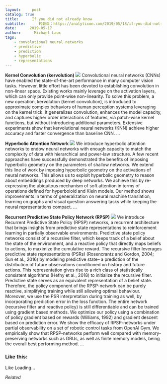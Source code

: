 ```yaml
---
layout:     post
catalog: true
title:      If you did not already know
subtitle:      转载自：https://analytixon.com/2019/05/18/if-you-did-not-already-know-734/
date:      2019-05-17
author:      Michael Laux
tags:
    - convolutional neural networks
    - predictive
    - prediction
    - hyperbolic
    - representations
---
```


**Kernel Convolution (kervolution)** ![](https://analytixon.files.wordpress.com/2015/01/google.png?w=529)
Convolutional neural networks (CNNs) have enabled the state-of-the-art performance in many computer vision tasks. However, little effort has been devoted to establishing convolution in non-linear space. Existing works mainly leverage on the activation layers, which can only provide point-wise non-linearity. To solve this problem, a new operation, kervolution (kernel convolution), is introduced to approximate complex behaviors of human perception systems leveraging on the kernel trick. It generalizes convolution, enhances the model capacity, and captures higher order interactions of features, via patch-wise kernel functions, but without introducing additional parameters. Extensive experiments show that kervolutional neural networks (KNN) achieve higher accuracy and faster convergence than baseline CNN. … 

**Hyperbolic Attention Network** ![](https://analytixon.files.wordpress.com/2015/01/google.png?w=529)
We introduce hyperbolic attention networks to endow neural networks with enough capacity to match the complexity of data with hierarchical and power-law structure. A few recent approaches have successfully demonstrated the benefits of imposing hyperbolic geometry on the parameters of shallow networks. We extend this line of work by imposing hyperbolic geometry on the activations of neural networks. This allows us to exploit hyperbolic geometry to reason about embeddings produced by deep networks. We achieve this by re-expressing the ubiquitous mechanism of soft attention in terms of operations defined for hyperboloid and Klein models. Our method shows improvements in terms of generalization on neural machine translation, learning on graphs and visual question answering tasks while keeping the neural representations compact. … 

**Recurrent Predictive State Policy Network (RPSP)** ![](https://analytixon.files.wordpress.com/2015/01/google.png?w=529)
We introduce Recurrent Predictive State Policy (RPSP) networks, a recurrent architecture that brings insights from predictive state representations to reinforcement learning in partially observable environments. Predictive state policy networks consist of a recursive filter, which keeps track of a belief about the state of the environment, and a reactive policy that directly maps beliefs to actions, to maximize the cumulative reward. The recursive filter leverages predictive state representations (PSRs) (Rosencrantz and Gordon, 2004; Sun et al., 2016) by modeling predictive state– a prediction of the distribution of future observations conditioned on history and future actions. This representation gives rise to a rich class of statistically consistent algorithms (Hefny et al., 2018) to initialize the recursive filter. Predictive state serves as an equivalent representation of a belief state. Therefore, the policy component of the RPSP-network can be purely reactive, simplifying training while still allowing optimal behaviour. Moreover, we use the PSR interpretation during training as well, by incorporating prediction error in the loss function. The entire network (recursive filter and reactive policy) is still differentiable and can be trained using gradient based methods. We optimize our policy using a combination of policy gradient based on rewards (Williams, 1992) and gradient descent based on prediction error. We show the efficacy of RPSP-networks under partial observability on a set of robotic control tasks from OpenAI Gym. We empirically show that RPSP-networks perform well compared with memory-preserving networks such as GRUs, as well as finite memory models, being the overall best performing method. … 





### Like this:

Like Loading...


*Related*

